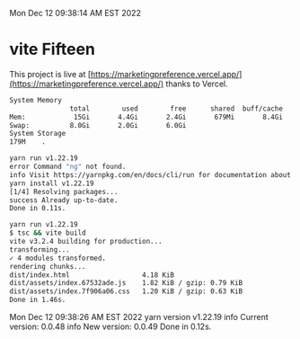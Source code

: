 Mon Dec 12 09:38:14 AM EST 2022

# vite Fifteen


This project is live at [https://marketingpreference.vercel.app/](https://marketingpreference.vercel.app/) thanks to Vercel.

```bash
System Memory
               total        used        free      shared  buff/cache   available
Mem:            15Gi       4.4Gi       2.4Gi       679Mi       8.4Gi       9.8Gi
Swap:          8.0Gi       2.0Gi       6.0Gi
System Storage
179M	.
```
```bash
yarn run v1.22.19
error Command "ng" not found.
info Visit https://yarnpkg.com/en/docs/cli/run for documentation about this command.
yarn install v1.22.19
[1/4] Resolving packages...
success Already up-to-date.
Done in 0.11s.
```
```bash
yarn run v1.22.19
$ tsc && vite build
vite v3.2.4 building for production...
transforming...
✓ 4 modules transformed.
rendering chunks...
dist/index.html                  4.18 KiB
dist/assets/index.67532ade.js    1.82 KiB / gzip: 0.79 KiB
dist/assets/index.7f906a06.css   1.20 KiB / gzip: 0.63 KiB
Done in 1.46s.
```
Mon Dec 12 09:38:26 AM EST 2022
yarn version v1.22.19
info Current version: 0.0.48
info New version: 0.0.49
Done in 0.12s.
